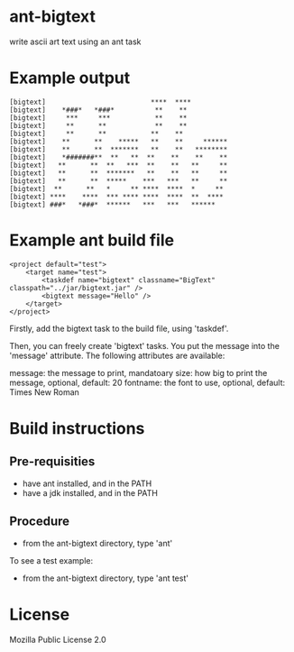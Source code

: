 ant-bigtext
===========

write ascii art text using an ant task

Example output
==============

	[bigtext]                          ****  ****
	[bigtext]    *###*   *###*          **    **
	[bigtext]     ***     ***           **    **
	[bigtext]     **      **            **    **
	[bigtext]     **      **           **    **
	[bigtext]    **      **    *****   **    **     ******
	[bigtext]    **      **  *******   **    **   ********
	[bigtext]    *#######**  **   **  **    **    **    **
	[bigtext]   **      **  **   ***  **    **   **     **
	[bigtext]   **      **  *******   **    **   **     **
	[bigtext]   **      **  *****    ***   ***   **     **
	[bigtext]  **      **   *     ** ****  ****  *     **
	[bigtext] ****    ****  *** **** ****  ****  **  ****
	[bigtext] ###*   *###*  ******   ***   ***   ******

Example ant build file
======================

	<project default="test">
		<target name="test">
			<taskdef name="bigtext" classname="BigText" classpath="../jar/bigtext.jar" />
			<bigtext message="Hello" />
		</target>
	</project>

Firstly, add the bigtext task to the build file, using 'taskdef'.

Then, you can freely create 'bigtext' tasks.  You put the message into the 'message' attribute.  The following attributes are available:

message: the message to print, mandatoary
size: how big to print the message, optional, default: 20
fontname: the font to use, optional, default: Times New Roman

Build instructions
==================

Pre-requisities
---------------

 * have ant installed, and in the PATH
 * have a jdk installed, and in the PATH

Procedure
---------

 * from the ant-bigtext directory, type 'ant'
 
 To see a test example:
 
 * from the ant-bigtext directory, type 'ant test'
 
License
=======

Mozilla Public License 2.0
